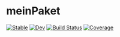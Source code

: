 # meinPaket

[![Stable](https://img.shields.io/badge/docs-stable-blue.svg)](https://nickhaf.github.io/meinPaket.jl/stable/)
[![Dev](https://img.shields.io/badge/docs-dev-blue.svg)](https://nickhaf.github.io/meinPaket.jl/dev/)
[![Build Status](https://github.com/nickhaf/meinPaket.jl/actions/workflows/CI.yml/badge.svg?branch=main)](https://github.com/nickhaf/meinPaket.jl/actions/workflows/CI.yml?query=branch%3Amain)
[![Coverage](https://codecov.io/gh/nickhaf/meinPaket.jl/branch/main/graph/badge.svg)](https://codecov.io/gh/nickhaf/meinPaket.jl)
